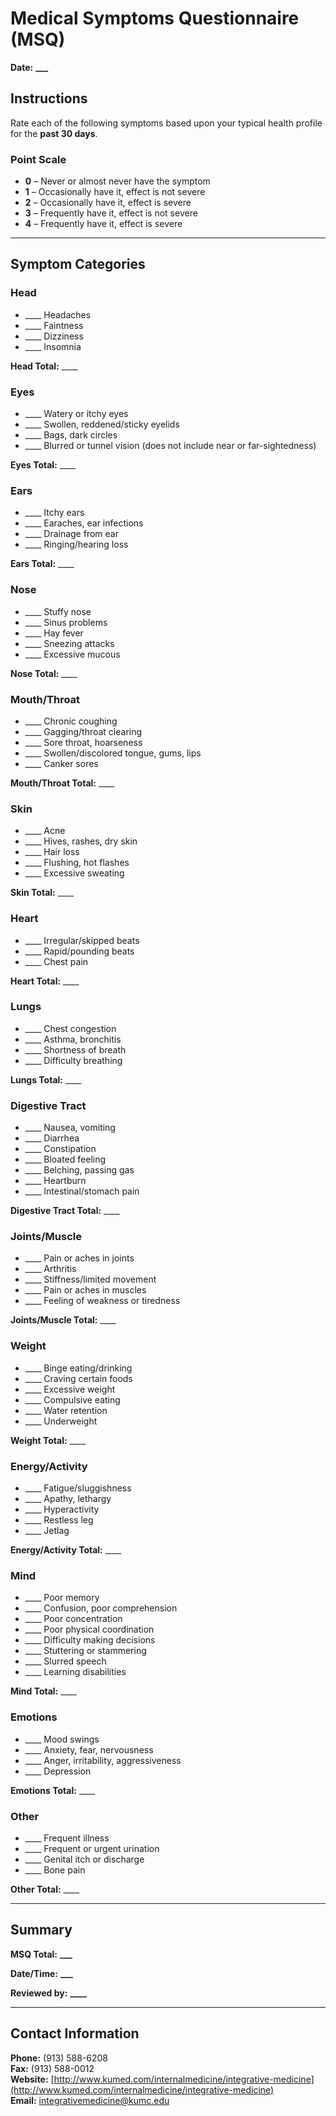 # Medical Symptoms Questionnaire (MSQ)

**Date:** ****\_\_\_****

## Instructions

Rate each of the following symptoms based upon your typical health profile for the **past 30 days**.

### Point Scale

- **0** – Never or almost never have the symptom
- **1** – Occasionally have it, effect is not severe
- **2** – Occasionally have it, effect is severe
- **3** – Frequently have it, effect is not severe
- **4** – Frequently have it, effect is severe

---

## Symptom Categories

### Head

- \_\_\_\_ Headaches
- \_\_\_\_ Faintness
- \_\_\_\_ Dizziness
- \_\_\_\_ Insomnia

**Head Total:** \_\_\_\_

### Eyes

- \_\_\_\_ Watery or itchy eyes
- \_\_\_\_ Swollen, reddened/sticky eyelids
- \_\_\_\_ Bags, dark circles
- \_\_\_\_ Blurred or tunnel vision (does not include near or far-sightedness)

**Eyes Total:** \_\_\_\_

### Ears

- \_\_\_\_ Itchy ears
- \_\_\_\_ Earaches, ear infections
- \_\_\_\_ Drainage from ear
- \_\_\_\_ Ringing/hearing loss

**Ears Total:** \_\_\_\_

### Nose

- \_\_\_\_ Stuffy nose
- \_\_\_\_ Sinus problems
- \_\_\_\_ Hay fever
- \_\_\_\_ Sneezing attacks
- \_\_\_\_ Excessive mucous

**Nose Total:** \_\_\_\_

### Mouth/Throat

- \_\_\_\_ Chronic coughing
- \_\_\_\_ Gagging/throat clearing
- \_\_\_\_ Sore throat, hoarseness
- \_\_\_\_ Swollen/discolored tongue, gums, lips
- \_\_\_\_ Canker sores

**Mouth/Throat Total:** \_\_\_\_

### Skin

- \_\_\_\_ Acne
- \_\_\_\_ Hives, rashes, dry skin
- \_\_\_\_ Hair loss
- \_\_\_\_ Flushing, hot flashes
- \_\_\_\_ Excessive sweating

**Skin Total:** \_\_\_\_

### Heart

- \_\_\_\_ Irregular/skipped beats
- \_\_\_\_ Rapid/pounding beats
- \_\_\_\_ Chest pain

**Heart Total:** \_\_\_\_

### Lungs

- \_\_\_\_ Chest congestion
- \_\_\_\_ Asthma, bronchitis
- \_\_\_\_ Shortness of breath
- \_\_\_\_ Difficulty breathing

**Lungs Total:** \_\_\_\_

### Digestive Tract

- \_\_\_\_ Nausea, vomiting
- \_\_\_\_ Diarrhea
- \_\_\_\_ Constipation
- \_\_\_\_ Bloated feeling
- \_\_\_\_ Belching, passing gas
- \_\_\_\_ Heartburn
- \_\_\_\_ Intestinal/stomach pain

**Digestive Tract Total:** \_\_\_\_

### Joints/Muscle

- \_\_\_\_ Pain or aches in joints
- \_\_\_\_ Arthritis
- \_\_\_\_ Stiffness/limited movement
- \_\_\_\_ Pain or aches in muscles
- \_\_\_\_ Feeling of weakness or tiredness

**Joints/Muscle Total:** \_\_\_\_

### Weight

- \_\_\_\_ Binge eating/drinking
- \_\_\_\_ Craving certain foods
- \_\_\_\_ Excessive weight
- \_\_\_\_ Compulsive eating
- \_\_\_\_ Water retention
- \_\_\_\_ Underweight

**Weight Total:** \_\_\_\_

### Energy/Activity

- \_\_\_\_ Fatigue/sluggishness
- \_\_\_\_ Apathy, lethargy
- \_\_\_\_ Hyperactivity
- \_\_\_\_ Restless leg
- \_\_\_\_ Jetlag

**Energy/Activity Total:** \_\_\_\_

### Mind

- \_\_\_\_ Poor memory
- \_\_\_\_ Confusion, poor comprehension
- \_\_\_\_ Poor concentration
- \_\_\_\_ Poor physical coordination
- \_\_\_\_ Difficulty making decisions
- \_\_\_\_ Stuttering or stammering
- \_\_\_\_ Slurred speech
- \_\_\_\_ Learning disabilities

**Mind Total:** \_\_\_\_

### Emotions

- \_\_\_\_ Mood swings
- \_\_\_\_ Anxiety, fear, nervousness
- \_\_\_\_ Anger, irritability, aggressiveness
- \_\_\_\_ Depression

**Emotions Total:** \_\_\_\_

### Other

- \_\_\_\_ Frequent illness
- \_\_\_\_ Frequent or urgent urination
- \_\_\_\_ Genital itch or discharge
- \_\_\_\_ Bone pain

**Other Total:** \_\_\_\_

---

## Summary

**MSQ Total:** ****\_\_\_****

**Date/Time:** ****\_\_\_****

**Reviewed by:** ************\_\_\_\_************

---

## Contact Information

**Phone:** (913) 588-6208  
**Fax:** (913) 588-0012  
**Website:** [http://www.kumed.com/internalmedicine/integrative-medicine](http://www.kumed.com/internalmedicine/integrative-medicine)  
**Email:** [integrativemedicine@kumc.edu](mailto:integrativemedicine@kumc.edu)

